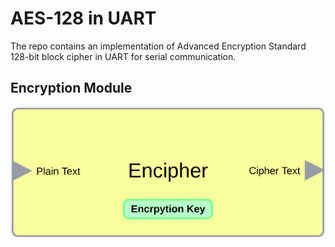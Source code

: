 # AES-128 in UART 
The repo contains an implementation of Advanced Encryption Standard 128-bit block cipher in UART for serial communication.
## Encryption Module
![Takes 128Bit text input and generate cipher text of the same length](images/enryption.png)
